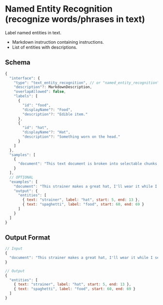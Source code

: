 # Named Entity Recognition (recognize words/phrases in text)

Label named entities in text.

- Markdown instruction containing instructions.
- List of entities with descriptions.

## Schema

```javascript
{
  "interface": {
    "type": "text_entity_recognition", // or "named_entity_recognition"
    "description"?: MarkdownDescription,
    "overlapAllowed": false,
    "labels": [
      {
        "id": "food",
        "displayName"?: "Food",
        "description"?: "Edible item."
      },
      {
        "id": "hat",
        "displayName"?: "Hat",
        "description"?: "Something worn on the head."
      }
    ]
  },
  "samples": [
    {
      "document": "This text document is broken into selectable chunks."
    }
  ],
  // OPTIONAL
  "examples": [
    "document": "This strainer makes a great hat, I'll wear it while I serve spaghetti",
    "output": {
      "entities": [
        { text: "strainer", label: "hat", start: 5, end: 13 },
        { text: "spaghetti", label: "food", start: 60, end: 69 }
      ]
    }
  ]
}
```

## Output Format

```javascript
// Input
{
  "document": "This strainer makes a great hat, I'll wear it while I serve spaghetti!"
}

// Output
{
  "entities": [
    { text: "strainer", label: "hat", start: 5, end: 13 },
    { text: "spaghetti", label: "food", start: 60, end: 69 }
  ]
}
```
